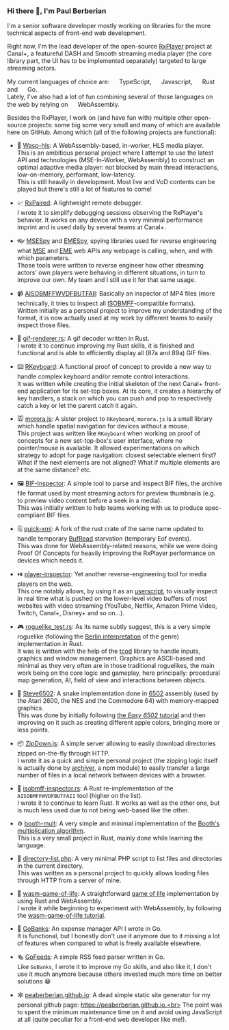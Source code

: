 ### Hi there 👋, I'm Paul Berberian

I'm a senior software developer mostly working on libraries for the more technical aspects of front-end web development.

Right now, I'm the lead developer of the open-source [RxPlayer](https://github.com/canalplus/rx-player) project at Canal+, a featureful DASH and Smooth streaming media player (the core library part, the UI has to be implemented separately) targeted to large streaming actors.<br>

My current languages of choice are: <img height="15px" src="https://upload.wikimedia.org/wikipedia/commons/4/4c/Typescript_logo_2020.svg"></img> TypeScript, <img height="15px" src="https://upload.wikimedia.org/wikipedia/commons/9/99/Unofficial_JavaScript_logo_2.svg"></img> Javascript, <img height="15px" src="https://upload.wikimedia.org/wikipedia/commons/0/0f/Original_Ferris.svg"></img>  Rust and <img height="15px" src="https://cdn.worldvectorlogo.com/logos/golang-gopher.svg"></img> Go.<br>
Lately, I've also had a lot of fun combining several of those languages on the web by relying on <img height="15px" src="https://upload.wikimedia.org/wikipedia/commons/1/1f/WebAssembly_Logo.svg"></img> WebAssembly.

Besides the RxPlayer, I work on (and have fun with) multiple other open-source projects: some big some very small and many of which are available here on GitHub. Among which (all of the following projects are functional):

  - :honeybee: [Wasp-hls](https://github.com/peaBerberian/wasp-hls): A WebAssembly-based, in-worker, HLS media player.<br>
     This is an ambitious personal project where I attempt to use the latest API and technologies (MSE-In-Worker, WebAssembly) to construct an optimal adaptive media player: not blocked by main thread interactions, low-on-memory, performant, low-latency.<br>
     This is still heavily in development. Most live and VoD contents can be played but there's still a lot of features to come!

  - :chart_with_upwards_trend: [RxPaired](https://github.com/peaBerberian/RxPaired): A lightweight remote debugger.<br>
	I wrote it to simplify debugging sessions observing the RxPlayer's behavior. It works on any device with a very minimal performance imprint and is used daily by several teams at Canal+.

  - :eyeglasses: [MSESpy](https://github.com/peaBerberian/MSESpy.js) and [EMESpy](https://github.com/peaBerberian/EMESpy.js), spying libraries used for reverse engineering what [MSE](https://www.w3.org/TR/media-source-2/) and [EME](https://www.w3.org/TR/encrypted-media/) web APIs any webpage is calling, when, and with which parameters.<br>
    Those tools were written to reverse engineer how other streaming actors' own players were behaving in different situations, in turn to improve our own. My team and I still use it for that same usage. 
   
  - 📹 [AISOBMFFWVDFBUTFAII](https://github.com/peaBerberian/AISOBMFFWVDFBUTFAII): Basically an inspector of MP4 files (more technically, it tries to inspect all [ISOBMFF](https://en.wikipedia.org/wiki/ISO/IEC_base_media_file_format)-compatible formats).<br>
    Written initially as a personal project to improve my understanding of the format, it is now actually used at my work by different teams to easily inspect those files.
    
  - 🏇 [gif-renderer.rs](https://github.com/peaBerberian/gif-renderer.rs): A gif decoder written in Rust.<br>
    I wrote it to continue improving my Rust skills, it is finished and functional and is able to efficiently display all (87a and 89a) GIF files.

  - ⌨️ [RKeyboard](https://github.com/peaBerberian/RKeyboard): A functional proof of concept to provide a new way to handle complex keyboard and/or remote control interactions.<br>
    It was written while creating the initial skeleton of the next Canal+ front-end application for its set-top boxes. At its core, it creates a hierarchy of key handlers, a stack on which you can push and pop to respectively catch a key or let the parent catch it again. 
     
  - 🐭 [morora.js](https://github.com/peaBerberian/morora.js): A sister project to `RKeyboard`, `morora.js` is a small library which handle spatial navigation for devices without a mouse.<br>
    This project was written like `RKeyboard` when working on proof of concepts for a new set-top-box's user interface, where no pointer/mouse is available. It allowed experimentations on which strategy to adopt for page navigation: closest selectable element first? What if the next elements are not aligned? What if multiple elements are at the same distance? etc.

  - 🖼️ [BIF-Inspector](https://github.com/peaBerberian/bif-inspector): A simple tool to parse and inspect BIF files, the archive file format used by most streaming actors for preview thumbnails (e.g. to preview video content before a seek in a media).<br>
    This was initially written to help teams working with us to produce spec-compliant BIF files.

  - 🗒️ [quick-xml](https://github.com/peaBerberian/quick-xml): A fork of the rust crate of the same name updated to handle temporary [BufRead](https://doc.rust-lang.org/std/io/trait.BufRead.html) starvation (temporary Eof events).<br>
    This was done for WebAssembly-related reasons, while we were doing Proof Of Concepts for heavily improving the RxPlayer performance on devices which needs it.

  - ⏯️ [player-inspector](https://github.com/peaBerberian/player-inspector): Yet another reverse-engineering tool for media players on the web.<br>
    This one notably allows, by using it as an [userscript](https://en.wikipedia.org/wiki/Userscript), to visually inspect in real time what is pushed on the lower-level video buffers of most websites with video streaming (YouTube, Netflix, Amazon Prime Video, Twitch, Canal+, Disney+ and so on...).
    
  - 🎮 [roguelike_test.rs](https://github.com/peaBerberian/roguelike_test.rs): As its name subtly suggest, this is a very simple roguelike (following the [Berlin interpretation](http://www.roguebasin.com/index.php/Berlin_Interpretation) of the genre) implementation in Rust.<br>
    It was is written with the help of the [tcod](https://github.com/tomassedovic/tcod-rs) library to handle inputs, graphics and window management. Graphics are ASCII-based and minimal as they very often are in those traditional roguelikes, the main work being on the core logic and gameplay, here principally: procedural map generation, AI, field of view and interactions between objects.
         
   - 🐍 [Steve6502](https://github.com/peaBerberian/Steve6502): A snake implementation done in [6502](https://en.wikipedia.org/wiki/MOS_Technology_6502) assembly (used by the Atari 2600, the NES and the Commodore 64) with memory-mapped graphics.<br>
     This was done by initially following [the _Easy 6502_ tutorial](https://skilldrick.github.io/easy6502/) and then improving on it such as creating different apple colors, bringing more or less points.
     
  - 📦 [ZipDown.js](https://github.com/peaBerberian/zipdown.js): A simple server allowing to easily download directories zipped on-the-fly through HTTP.<br>
    I wrote it as a quick and simple personal project (the zipping logic itself is actually done by [archiver](https://www.npmjs.com/package/archiver), a npm module) to easily transfer a large number of files in a local network between devices with a browser.
    
   - 🦀 [isobmff-inspector.rs](https://github.com/peaBerberian/isobmff-inspector.rs): A Rust re-implementation of the `AISOBMFFWVDFBUTFAII` tool (higher on the list).<br>
     I wrote it to continue to learn Rust. It works as well as the other one, but is much less used due to not being web-based like the other.
     
   - ⚙️  [booth-mult](https://github.com/peaBerberian/booth-mult.rs): A very simple and minimal implementation of the [Booth's multiplication algorithm](https://en.wikipedia.org/wiki/Booth%27s_multiplication_algorithm).<br>
    This is a very small project in Rust, mainly done while learning the language.
    
   - 📁 [directory-list.php](https://github.com/peaBerberian/directory-list.php): A very minimal PHP script to list files and directories in the current directory.<br>
     This was written as a personal project to quickly allows loading files through HTTP from a server of mine.

   - 🚀 [wasm-game-of-life](https://github.com/peaBerberian/wasm-game-of-life): A straightforward [game of life](https://en.wikipedia.org/wiki/Conway%27s_Game_of_Life) implementation by using Rust and WebAssembly.<br>
     I wrote it while beginning to experiment with WebAssembly, by following the [wasm-game-of-life tutorial](https://rustwasm.github.io/docs/book/game-of-life/introduction.html).
     
   - 🏦 [GoBanks](https://github.com/peaBerberian/GoBanks): An expense manager API I wrote in Go.<br>
     It is functional, but I honestly don't use it anymore due to it missing a lot of features when compared to what is freely available elsewhere.
     
   - 🗞️ [GoFeeds](https://github.com/peaBerberian/GoFeeds): A simple RSS feed parser written in Go.<br>
     Like `GoBanks`, I wrote it to improve my Go skills, and also like it, I don't use it much anymore because others invested much more time on better solutions 😁 
     
   - 🕸️ [peaberberian.github.io](https://github.com/peaBerberian/peaberberian.github.io): A dead simple static site generator for my personal github page: https://peaberberian.github.io.<br>
     The point was to spent the minimum maintenance time on it and avoid using JavaScript at all (quite peculiar for a front-end web developer like me!).
<!--
**peaBerberian/peaBerberian** is a ✨ _special_ ✨ repository because its `README.md` (this file) appears on your GitHub profile.

Here are some ideas to get you started:

- 🔭 I’m currently working on ...
- 🌱 I’m currently learning ...
- 👯 I’m looking to collaborate on ...
- 🤔 I’m looking for help with ...
- 💬 Ask me about ...
- 📫 How to reach me: ...
- 😄 Pronouns: ...
- ⚡ Fun fact: ...
-->

